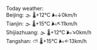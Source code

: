 Today weather:  
Beijing: 🌫  🌡️+12°C 🌬️↓0km/h  
Tianjin: 🌫  🌡️+15°C 🌬️↖11km/h  
Shijiazhuang: 🌫  🌡️+12°C 🌬️↘0km/h  
Tangshan: ⛅️  🌡️+15°C 🌬️←13km/h  
